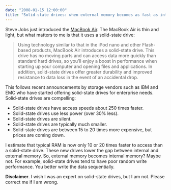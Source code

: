```yaml
---
date: "2008-01-15 12:00:00"
title: "Solid-state drives: when external memory becomes as fast as internal memory"
---
```




Steve Jobs just introduced the [MacBook Air](https://en.wikipedia.org/wiki/MacBook_air). The MacBook Air is thin and light, but what matters to me is that it uses a solid-state drive:

> Using technology similar to that in the iPod nano and other Flash-based products, MacBook Air introduces a solid-state drive. This drive has no moving parts and can access data more quickly than standard hard drives, so you&rsquo;ll enjoy a boost in performance when starting up your computer and opening files and applications. In addition, solid-state drives offer greater durability and improved resistance to data loss in the event of an accidental drop.


This follows recent announcements by storage vendors such as IBM and EMC who have started offering solid-state drives for enterprise needs.
Solid-state drives are compelling:

- Solid-state drives have access speeds about 250 times faster.
- Solid-state drives use less power (over 30% less).
- Solid-state drives are silent.
- Solid-state drives are typically much smaller.
- Solid-state drives are between 15 to 20 times more expensive, but prices are coming down.


I estimate that typical RAM is now only 10 or 20 times faster to access than a solid-state drive. These new drives lower the gap between internal and external memory.
So, external memory becomes internal memory? Maybe not. For example, solid-state drives tend to have poor random write performance. You better write the data sequentially.

__Disclaimer__. I wish I was an expert on solid-state drives, but I am not. Please correct me if I am wrong.

